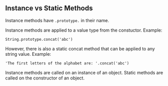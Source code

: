 ## Instance vs Static Methods

Instance methods have ```.prototype.``` in their name.

Instance methods are applied to a value type from the constuctor. Example:

```String.prototype.concat('abc')```

However, there is also a static concat method that can be applied to any string value. Example:

```'The first letters of the alphabet are: '.concat('abc')```

Instance methods are called on an instance of an object.
Static methods are called on the constructor of an object.